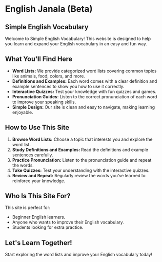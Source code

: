 # English Janala (Beta)

## Simple English Vocabulary

Welcome to Simple English Vocabulary! This website is designed to help you learn and expand your English vocabulary in an easy and fun way.

## What You'll Find Here

* **Word Lists:** We provide categorized word lists covering common topics like animals, food, colors, and more.
* **Definitions and Examples:** Each word comes with a clear definition and example sentences to show you how to use it correctly.
* **Interactive Quizzes:** Test your knowledge with fun quizzes and games.
* **Pronunciation Guides:** Listen to the correct pronunciation of each word to improve your speaking skills.
* **Simple Design:** Our site is clean and easy to navigate, making learning enjoyable.

## How to Use This Site

1.  **Browse Word Lists:** Choose a topic that interests you and explore the word list.
2.  **Study Definitions and Examples:** Read the definitions and example sentences carefully.
3.  **Practice Pronunciation:** Listen to the pronunciation guide and repeat the words.
4.  **Take Quizzes:** Test your understanding with the interactive quizzes.
5.  **Review and Repeat:** Regularly review the words you've learned to reinforce your knowledge.

## Who Is This Site For?

This site is perfect for:

* Beginner English learners.
* Anyone who wants to improve their English vocabulary.
* Students looking for extra practice.

## Let's Learn Together!

Start exploring the word lists and improve your English vocabulary today!
 

